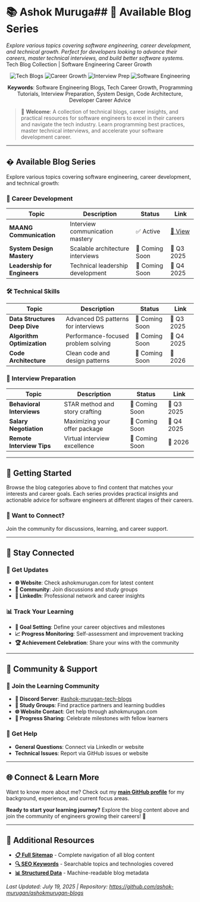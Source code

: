 # 📚 Ashok Muruga## 📂 **Available Blog Series**

*Explore various topics covering software engineering, career development, and technical growth. Perfect for developers looking to advance their careers, master technical interviews, and build better software systems.* Tech Blog Collection | Software Engineering Career Growth

<div align="center">

![Tech Blogs](https://img.shields.io/badge/Tech-Blogs-brightgreen)
![Career Growth](https://img.shields.io/badge/Career-Growth-blue)
![Interview Prep](https://img.shields.io/badge/Interview-Preparation-orange)
![Software Engineering](https://img.shields.io/badge/Software-Engineering-purple)

**Keywords**: Software Engineering Blogs, Tech Career Growth, Programming Tutorials, Interview Preparation, System Design, Code Architecture, Developer Career Advice

</div>

> 🎯 **Welcome**: A collection of technical blogs, career insights, and practical resources for software engineers to excel in their careers and navigate the tech industry. Learn programming best practices, master technical interviews, and accelerate your software development career.

---

## � **Available Blog Series**

Explore various topics covering software engineering, career development, and technical growth:

### 💼 **Career Development**
| Topic | Description | Status | Link |
|-------|-------------|--------|------|
| **MAANG Communication** | Interview communication mastery | ✅ Active | [📁 View](./maang-communication-mastery/) |
| **System Design Mastery** | Scalable architecture interviews | 🚧 Coming Soon | 📅 Q3 2025 |
| **Leadership for Engineers** | Technical leadership development | 🚧 Coming Soon | 📅 Q4 2025 |

### 🛠️ **Technical Skills**
| Topic | Description | Status | Link |
|-------|-------------|--------|------|
| **Data Structures Deep Dive** | Advanced DS patterns for interviews | 🚧 Coming Soon | 📅 Q3 2025 |
| **Algorithm Optimization** | Performance-focused problem solving | 🚧 Coming Soon | 📅 Q4 2025 |
| **Code Architecture** | Clean code and design patterns | 🚧 Coming Soon | 📅 2026 |

### 🎯 **Interview Preparation**
| Topic | Description | Status | Link |
|-------|-------------|--------|------|
| **Behavioral Interviews** | STAR method and story crafting | 🚧 Coming Soon | 📅 Q3 2025 |
| **Salary Negotiation** | Maximizing your offer package | 🚧 Coming Soon | 📅 Q4 2025 |
| **Remote Interview Tips** | Virtual interview excellence | 🚧 Coming Soon | 📅 2026 |

---

## 🚀 **Getting Started**

Browse the blog categories above to find content that matches your interests and career goals. Each series provides practical insights and actionable advice for software engineers at different stages of their careers.

### 💬 **Want to Connect?**
Join the community for discussions, learning, and career support.

---

## 📱 **Stay Connected**

### 🔔 **Get Updates**
- **🌐 Website**: Check ashokmurugan.com for latest content
- **💬 Community**: Join discussions and study groups
- **📱 LinkedIn**: Professional network and career insights

### 📊 **Track Your Learning**
- **🎯 Goal Setting**: Define your career objectives and milestones
- **📈 Progress Monitoring**: Self-assessment and improvement tracking
- **🏆 Achievement Celebration**: Share your wins with the community

---

## 💬 **Community & Support**

### 🤝 **Join the Learning Community**
- **💬 Discord Server**: [#ashok-murugan-tech-blogs](https://discord.gg/techblogs)
- **📱 Study Groups**: Find practice partners and learning buddies
- **🌐 Website Contact**: Get help through ashokmurugan.com
- **🎯 Progress Sharing**: Celebrate milestones with fellow learners

### 📧 **Get Help**
- **General Questions**: Connect via LinkedIn or website
- **Technical Issues**: Report via GitHub issues or website

---

## 🌐 **Connect & Learn More**

Want to know more about me? Check out my **[main GitHub profile](https://github.com/ashok-murugan/ashok-murugan)** for my background, experience, and current focus areas.

**Ready to start your learning journey?** Explore the blog content above and join the community of engineers growing their careers! 🚀

---

## 📄 **Additional Resources**

- **[📋 Full Sitemap](./SITEMAP.md)** - Complete navigation of all blog content
- **[🔍 SEO Keywords](./KEYWORDS.md)** - Searchable topics and technologies covered
- **[📊 Structured Data](./schema.json)** - Machine-readable blog metadata

*Last Updated: July 19, 2025 | Repository: https://github.com/ashok-murugan/ashokmurugan-blogs*
